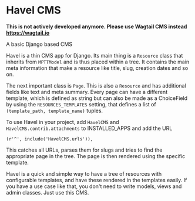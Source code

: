 Havel CMS
=========

**This is not actively developed anymore. Please use Wagtail CMS instead https://wagtail.io**

A basic Django based CMS

Havel is a thin CMS app for Django. Its main thing is a `Resource` class that inherits from `MPTTModel` and is thus
placed within a tree. It contains the main meta information that make a resource
like title, slug, creation dates and so on.

The next important class is `Page`. This is also a `Resource` and has additional
fields like text and meta summary. Every page can have a different template, which
is defined as string but can also be made as a ChoiceField by using the 
`RESOURCES_TEMPLATES` setting, that defines a list of `(template_path, template_name)`
tuples.

To use Havel in your project, add `HavelCMS` and `HavelCMS.contrib.attachments` to INSTALLED_APPS and add the URL

    (r'^', include('HavelCMS.urls')),

This catches all URLs, parses them for slugs and tries to find the appropriate
page in the tree. The page is then rendered using the specific template.

Havel is a quick and simple way to have a tree of resources with configurable
templates, and have these rendered in the templates easily. If you have a use case
like that, you don't need to write models, views and admin classes. Just use
this CMS.
